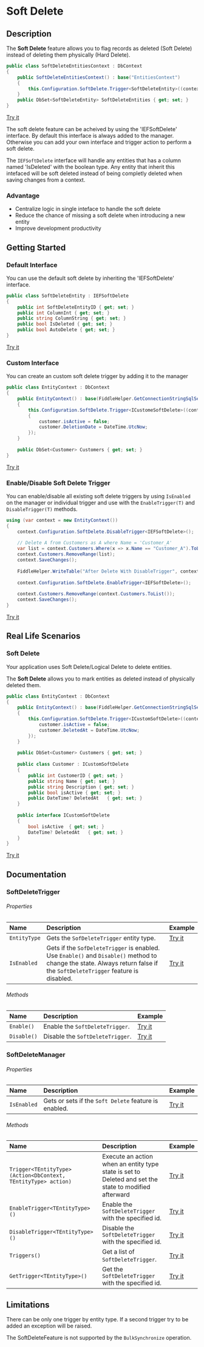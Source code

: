 # Soft Delete

## Description
The **Soft Delete** feature allows you to flag records as deleted (Soft Delete) instead of deleting them physically (Hard Delete).

```csharp
public class SoftDeleteEntitiesContext : DbContext
{
	public SoftDeleteEntitiesContext() : base("EntitiesContext")
	{
		this.Configuration.SoftDelete.Trigger<SoftDeleteEntity>((context, delete) =>{delete.IsDeleted = false;});
	}
	public DbSet<SoftDeleteEntity> SoftDeleteEntities { get; set; }
}
```
[Try it](https://dotnetfiddle.net/pkMR5w)

The soft delete feature can be acheived by using the 'IEFSoftDelete' interface. By default this interface is always added to the manager. Otherwise you can add your own interface and trigger action to perform a soft delete.

The `IEFSoftDelete` interface will handle any entities that has a column named 'IsDeleted' with the boolean type.
Any entity that inherit this intefaced will be soft deleted instead of being completly deleted when saving changes from a context.

### Advantage

- Centralize logic in single inteface to handle the soft delete
- Reduce the chance of missing a soft delete when introducing a new entity
- Improve development productivity

## Getting Started

### Default Interface
You can use the default soft delete by inheriting the 'IEFSoftDelete' interface.

```csharp
public class SoftDeleteEntity : IEFSoftDelete
{
	public int SoftDeleteEntityID { get; set; }
	public int ColumnInt { get; set; }
	public string ColumnString { get; set; }
	public bool IsDeleted { get; set; }
	public bool AutoDelete { get; set; }
}
```
[Try it](https://dotnetfiddle.net/bRqZHn)

### Custom Interface
You can create an custom soft delete trigger by adding it to the manager

```csharp
public class EntityContext : DbContext
{
	public EntityContext() : base(FiddleHelper.GetConnectionStringSqlServer())
	{
		this.Configuration.SoftDelete.Trigger<ICustomeSoftDelete>((context, customer) =>			
		{
			customer.isActive = false;
			customer.DeletionDate = DateTime.UtcNow;							
		});
	}
		
	public DbSet<Customer> Customers { get; set; }
}
```
[Try it](https://dotnetfiddle.net/8yyF40)

### Enable/Disable Soft Delete Trigger
You can enable/disable all existing soft delete triggers by using `IsEnabled` on the manager or individual trigger and use with the `EnableTrigger(T)` and `DisableTrigger(T)` methods.

```csharp
using (var context = new EntityContext())
{
	context.Configuration.SoftDelete.DisableTrigger<IEFSoftDelete>();  
		
	// Delete A from Customers as A where Name = 'Customer_A'
	var list = context.Customers.Where(x => x.Name == "Customer_A").ToList();
	context.Customers.RemoveRange(list);
	context.SaveChanges();	
			
	FiddleHelper.WriteTable("After Delete With DisableTrigger", context.Customers.ToList());		
			
	context.Configuration.SoftDelete.EnableTrigger<IEFSoftDelete>();  
			
	context.Customers.RemoveRange(context.Customers.ToList());
	context.SaveChanges();	
}
```
[Try it](https://dotnetfiddle.net/7GZbyO)

## Real Life Scenarios

### Soft Delete
Your application uses Soft Delete/Logical Delete to delete entities.

The **Soft Delete** allows you to mark entities as deleted instead of physically deleted them.

```csharp
public class EntityContext : DbContext
{
	public EntityContext() : base(FiddleHelper.GetConnectionStringSqlServer())
	{
		this.Configuration.SoftDelete.Trigger<ICustomSoftDelete>((context, customer) =>								{
			customer.isActive = false;
			customer.DeletedAt = DateTime.UtcNow;
		});
	}
		
	public DbSet<Customer> Customers { get; set; }
		
	public class Customer : ICustomSoftDelete
	{
		public int CustomerID { get; set; }
		public string Name { get; set; }
		public string Description { get; set; }
		public bool isActive { get; set; }
		public DateTime? DeletedAt   { get; set; }
	}
	
	public interface ICustomSoftDelete
	{
		bool isActive  { get; set; }
		DateTime? DeletedAt   { get; set; }
	}
}
```
[Try it](https://dotnetfiddle.net/rpWuks)

## Documentation

### SoftDeleteTrigger

###### Properties

| Name | Description | Example |
| :--- | :---------- | :------ |
| `EntityType` | Gets the `SofDeleteTrigger` entity type. | [Try it](https://dotnetfiddle.net/OtNX16) |
| `IsEnabled` | Gets if the `SofDeleteTrigger` is enabled. Use `Enable()` and `Disable()` method to change the state. Always return false if the `SoftDeleteTrigger` feature is disabled. | [Try it](https://dotnetfiddle.net/OtNX16) |

###### Methods

| Name | Description | Example |
| :--- | :---------- | :------ |
| `Enable()` | Enable the `SoftDeleteTrigger`. | [Try it](https://dotnetfiddle.net/00reiu) |
| `Disable()` | Disable the `SoftDeleteTrigger`. | [Try it](https://dotnetfiddle.net/00reiu) |

### SoftDeleteManager

###### Properties

| Name | Description | Example |
| :--- | :---------- | :------ |
| `IsEnabled` | Gets or sets if the `Soft Delete` feature is enabled. | [Try it](https://dotnetfiddle.net/xchNsI) |

###### Methods

| Name | Description | Example |
| :--- | :---------- | :------ |
| `Trigger<TEntityType>(Action<DbContext, TEntityType> action)` | Execute an action when an entity type state is set to Deleted and set the state to modified afterward | [Try it](https://dotnetfiddle.net/eAimu3) |
| `EnableTrigger<TEntityType>()` | Enable the `SoftDeleteTrigger` with the specified id.  | [Try it](https://dotnetfiddle.net/7GZbyO)  |
| `DisableTrigger<TEntityType>()` | Disable the `SoftDeleteTrigger` with the specified id. | [Try it](https://dotnetfiddle.net/7GZbyO)  |
| `Triggers()` | Get a list of `SoftDeleteTrigger`. | [Try it](https://dotnetfiddle.net/OtNX16) |
| `GetTrigger<TEntityType>()` | Get the `SoftDeleteTrigger` with the specified id. | [Try it](https://dotnetfiddle.net/OtNX16) |

## Limitations

There can be only one trigger by entity type. If a second trigger try to be added an exception will be raised.

The SoftDeleteFeature is not supported by the `BulkSynchronize` operation.
